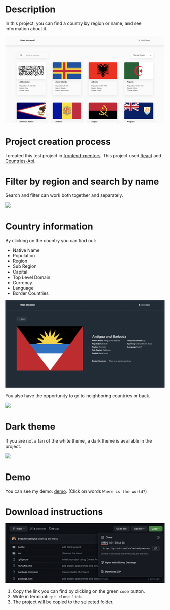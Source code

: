# Description 
In this project, you can find a country by region or name, and see information about it.

![project](./readme-for/img.png)

# Project creation process
I created this test project in [frontend-mentors](https://www.frontendmentor.io/challenges/rest-countries-api-with-color-theme-switcher-5cacc469fec04111f7b848ca). This project used [React](https://ru.reactjs.org/) and [Countries-Api](https://restcountries.com/#api-endpoints-v2).


# Filter by region and search by name
Search and filter can work both together and separately.

![](https://media4.giphy.com/media/a84fFtySrzgLt2PzCP/giphy.gif?cid=790b76116556200ddeee939d0461688507e6dbb6b7d8a86a&rid=giphy.gif&ct=g)


# Country information
By clicking on the country you can find out:
+ Native Name
+ Population
+ Region
+ Sub Region
+ Capital
+ Top Level Domain 
+ Currency 
+ Language 
+ Border Countries

![](./readme-for/img1.png)

You also have the opportunity to go to neighboring countries or back.

![](https://media4.giphy.com/media/wH6rZOBQZErAVEKnVo/giphy.gif?cid=790b76112bd68cb94bdce8681d21511203bd06309158dc53&rid=giphy.gif&ct=g)

# Dark theme
If you are not a fan of the white theme, a dark theme is available in the project.

![](https://media3.giphy.com/media/pvb60juitaoo5gHUdW/giphy.gif?cid=790b7611c0bfe3af8ac4686b969cf90c9272a9d678f33500&rid=giphy.gif&ct=g)

# Demo 
You can see my demo: [demo](https://evacherkashyna.github.io/countries-project). (Click on words `Where is the world?`)

# Download instructions
![photo-instruction](./readme-for/img3.png)
1. Copy the link you can find by clicking on the green `code` button.
2. Write in terminal: `git clone link`.
3. The project will be copied to the selected folder.

